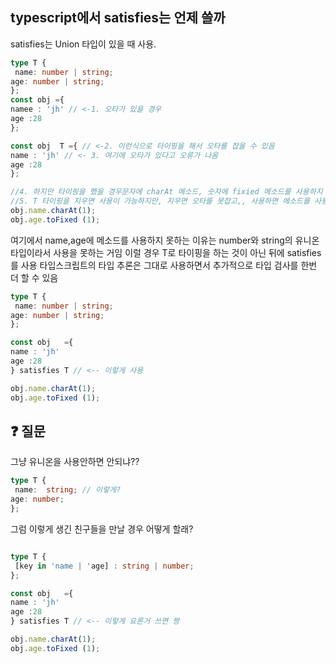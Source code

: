 ## typescript에서  satisfies는 언제 쓸까

satisfies는 Union 타입이 있을 때 사용.
```ts
type T {
 name: number | string;
age: number | string;
};
const obj ={
namee : 'jh' // <-1. 오타가 있을 경우
age :28
};

const obj  T ={ // <-2. 이런식으로 타이핑을 해서 오타를 잡을 수 있음
name : 'jh' // <- 3. 여기에 오타가 있다고 오류가 나옴
age :28
};

//4. 하지만 타이핑을 했을 경우문자에 charAt 메소드, 숫자에 fixied 메소드를 사용하지 못함
//5. T 타이핑을 지우면 사용이 가능하지만, 지우면 오타를 못잡고,, 사용하면 메소드를 사용 못함..
obj.name.charAt(1);
obj.age.toFixed (1);
```

여기에서 name,age에 메소드를 사용하지 못하는 이유는 number와 string의 유니온 타입이라서 사용을 못하는 거임
이럴 경우 T로 타이핑을 하는 것이 아닌 뒤에 satisfies를 사용
타입스크립트의 타입 추론은 그대로 사용하면서 추가적으로 타입 검사를 한번 더 할 수 있음

```ts
type T {
 name: number | string;
age: number | string;
};

const obj   ={ 
name : 'jh' 
age :28
} satisfies T // <-- 이렇게 사용

obj.name.charAt(1);
obj.age.toFixed (1);
```


## :question: 질문

그냥 유니온을 사용안하면 안되냐??
```ts
type T {
 name:  string; // 이렇게?
age: number;
};
```

그럼 이렇게 생긴 친구들을 만날 경우 어떻게 할래?

```ts

type T {
 [key in 'name | 'age] : string | number;
};

const obj   ={ 
name : 'jh' 
age :28
} satisfies T // <-- 이렇게 요론거 쓰면 짱

obj.name.charAt(1);
obj.age.toFixed (1);

```

